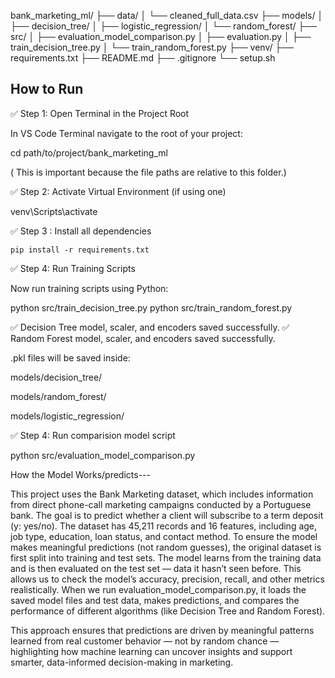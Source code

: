 bank_marketing_ml/
├── data/
│ └── cleaned_full_data.csv
├── models/
│ ├── decision_tree/
│ ├── logistic_regression/
│ └── random_forest/
├── src/
│ ├── evaluation_model_comparison.py
│ ├── evaluation.py
│ ├── train_decision_tree.py
│ └── train_random_forest.py
├── venv/
├── requirements.txt
├── README.md
├── .gitignore
└── setup.sh

##  How to Run

✅ Step 1: Open Terminal in the Project Root

In VS Code Terminal navigate to the root of your project:

cd path/to/project/bank_marketing_ml

( This is important because the file paths are relative to this folder.)

✅ Step 2: Activate Virtual Environment (if using one)


venv\Scripts\activate

✅  Step 3 : Install all dependencies
    
    pip install -r requirements.txt


✅ Step 4: Run Training Scripts

Now run  training scripts using Python:

python src/train_decision_tree.py
python src/train_random_forest.py


✅ Decision Tree model, scaler, and encoders saved successfully.
✅ Random Forest model, scaler, and encoders saved successfully.

 .pkl files will  be  saved inside:

models/decision_tree/

models/random_forest/

models/logistic_regression/


✅ Step 4: Run comparision model script

python src/evaluation_model_comparison.py


How the Model Works/predicts---

This project uses the Bank Marketing dataset, which includes information from direct phone-call marketing campaigns 
conducted by a Portuguese bank. The goal is to predict whether a client will subscribe to a term deposit (y: yes/no). 
The dataset has 45,211 records and 16 features, including age, job type, education, loan status, and contact method.
To ensure the model makes meaningful predictions (not random guesses), the original dataset is first split into 
training and test sets. The model learns from the training data and is then evaluated on the test set — data it hasn’t 
seen before. This allows us to check the model’s accuracy, precision, recall, and other metrics realistically.
 When we run evaluation_model_comparison.py, it loads the saved model files and test data, makes predictions, 
 and compares the performance of different algorithms (like Decision Tree and Random Forest). 

This approach ensures that predictions are driven by meaningful patterns learned from real customer behavior — not by random 
chance — highlighting how machine learning can uncover insights and support smarter, data-informed decision-making in marketing.
